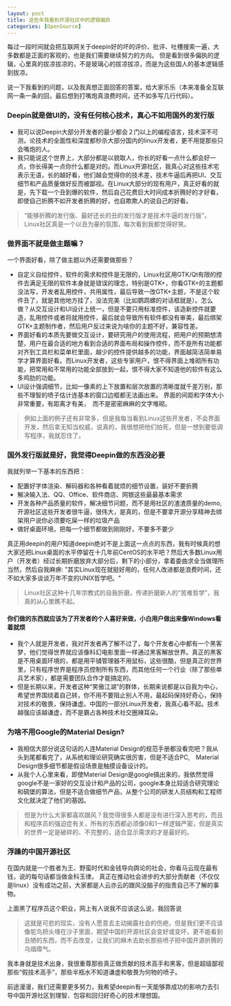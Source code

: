 ```yaml
---
layout: post
title: 这些年我看到开源社区中的逻辑偏执
categories: [OpenSource]
---
```


每过一段时间就会把互联网关于deepin好的坏的评价、批评、吐槽搜索一遍，大多数都是正面的客观的，也是我们需要继续努力的方向。
但是看到很多偏执的逻辑，心里真的拔凉拔凉的，不是玻璃心的拔凉拔凉，而是为这些国人的基本逻辑感到拔凉。

说一下我看到的问题，以及我真想正面回答的答案，给大家乐乐（本来准备全互联网一条一条的回，最后想到打嘴炮真浪费时间，还不如多写几行代码）。

### Deepin就是做UI的，没有任何核心技术，真心不如用国外的发行版
* 我可以说Deepin大部分开发者的最少都会２门以上的编程语言，技术深不可测，论技术的全面性和深度都秒杀大部分国内的linux开发者，更不用提那些只会嘴炮的人。
* 我只能说这个世界上，大部分都是以貌取人，你长的好看一点什么都会好一点，你长得美一点你什么都是对的。而Linux开源社区，我真心对这些技术宅表示无语，长的越好看，他们越会觉得你的技术差，技术牛逼后再把UI、交互细节和产品质量做好反而被鄙视。在Linux大部分的现有用户，真正好看的就是，先下载一个丑到爆的软件，然后自己花费巨大时间成本折腾好的才好看，即使自己折腾不如开发者折腾的好，也自欺欺人的说自己的好看。

> “能够折腾的发行版、最好还长的丑的发行版才是技术牛逼的发行版”，Linux社区真是一个以丑为豪的氛围，每次看到我都觉得好笑。

### 做界面不就是做主题嘛？
一个界面好看，除了做主题以外还需要做那些？
* 自定义自绘控件，软件的需求和控件是无限的，Linux社区用GTK/Qt有限的控件去满足无限的软件本身就是错误的理念，特别是GTK+，你看GTK+的主题都没法写，开发者乱用控件，共用属性，最后导致一改GTK+主题，不是这个软件丑了，就是其他地方挂了，没法完美（比如鹦鹉螺的对话框就是）。怎么做？从交互设计和UI设计上统一，但是不要只用标准控件，该造新控件就要造，乱用控件或者将就用控件，最后就会导致所有软件都没有审美，最后绑架GTK+主题制作者，然后用户反过来说为啥你的主题不好，兼容性差。
* 界面好看的本质先要做交互设计，要研究用户的使用流程，把用户的预期想清楚，用户在最合适的地方看到合适的界面布局和操作控件，而不是所有功能都对齐到工具栏和菜单栏里面，越少的控件提供越多的功能，界面越简洁简单易学才算界面好看。而Linux开发者，这些专家用户，恨不得界面上堆砌所有功能，把常用和不常用的功能全部放到一起，恨不得大家不知道他的软件有这么多鸡肋的功能。
* UI设计强调细节，比如一像素的上下放置和层次放置的清晰度就千差万别，那些不理智的喷子估计连基本的窗口边框都无法画出来。
界面的间距和字体大小非常重要，有距离才有美，　而不是密密麻麻的文字堆砌。

> 例如上面的例子还有非常多，但是我每当看到Linux这些开发者，不会界面开发，然后拿无知当权威，说真的，我很想把他们拍死，但是一想到要低调写程序，我就忍住了。


### 国外发行版就是好，我觉得Deepin做的东西没必要
我就列举一下基本的东西把：
* 配置好字体渲染、解码器和各种看着就烦的细节设置，装好不要折腾
* 解决输入法、QQ、Office、软件商店、网银这些最最基本需求
* 开发各种产品质量的软件，解决细节问题，而不是用社区的渣渣质量的demo,　开源社区这些开发者很牛逼，很伟大，是真的，但是不要拿开源分享精神去绑架用户说你必须要吃屎一样的垃圾产品
* 做好桌面环境，把每一个细节都做到刚刚好，不要多不要少

真正用deepin的用户知道deepin绝对不是上面这一点点的东西，我有时候真的想大家还把Linux桌面的水平停留在十几年前CentOS的水平吧？然后大多数Linux用户（开发者）经过长期折磨放弃大部分后，剩下的小部分，拿着委曲求全当做理所当然，然后自我麻痹: "其实Linux现在就挺好用的，任何人改进都是浪费时间，还不如大家多谈谈万年不变的UNIX哲学吧。"
> Linux社区这种十几年宗教式的自我折磨，传递折磨新人的“苦难哲学”，我真的从心里瞧不起。

#### 你们做的东西就应该为了开发者的个人喜好来做，小白用户做出来像Windows看着就烦
* 我个人就是开发者，我对开发者再了解不过了，每个开发者心中都有一个黑客梦，他们觉得世界就应该像科幻电影里面一样通过黑客解放世界。真正的黑客是不用桌面环境的，都是用平铺管理器不用鼠标，这些很酷，但是真正的世界里，只有程序世界是程序员控制所有东西，而其他任何一个行业（除了那些单兵艺术家），都是需要团队合作才能搞定的。
* 但是长期以来，开发者这种“笑傲江湖”的群体，长期来说都是以自我为中心，希望世界围绕着自己转，你不用不要阻止别人不用，最起码保持好奇心，保持对技术的敬畏，保持谦虚。中国的一部分Linux开发者，我真心看不起。技术越强应该越谦虚，而不是霸占各种技术社交圈辣耳朵。

### 为啥不用Google的Material Design?
* 我相信大部分说这句话的人连Material Design的规范手册都没看完吧？我从头到尾都看完了，从系统和理论研究确实很厉害，但是不适合PC,　Material Design很多细节都是假设场景是触摸设备设计的。
* 从我个人心里来看，即使Material Design是google搞出来的，我依然觉得google不是一家好的交互设计和产品的公司，google本身比较适合研究理论和碉堡的算法，但是不适合做细节产品，从整个公司的研发人员结构和工程师文化就决定了他们的基因。

> 但是为什么大家都喜欢跟风？我觉得很多人都是没有进行深入思考的，而且和程序员的强迫症有关，所有的东西都必须像0和1一样逻辑严密，但是真实的世界一定是破碎的、不完整的，适合显示需求的才是最好的。


### 浮躁的中国开源社区
在国内就是一个胜者为王、野蛮时代和金钱导向舆论的社会，你看马云现在最有钱，说的每句话都当做金科玉律。
真正在推动社会进步的大部分贡献者（不仅仅是linux）没有成功之前，大家都是人云亦云的跟风没脑子的指责自己不了解的事物。

上面黑了程序员这个职业，网上有人说我不应该这么说，我回答说
> 这就是可悲的现实，没有人愿意去主动揭露社会的伤疤，但是我们更不应该像鸵鸟把头埋在沙子里面，期望中国的开源社区会变好或变坏，更不能看到丑陋的东西，而不去改变，让我们的麻木去助长那些喷子把中国开源折腾的乌烟瘴气。

我本身就是技术出身，我很重尊那些真正做贡献的技术高手和黑客，但是超级鄙视那些“假技术高手”，那些半瓶水不知道谦虚和敬畏为何物的喷子。

前途漫漫，我们还需要更多努力，我希望deepin有一天能够靠成功的影响力去引导中国开源社区到理智、包容和回归好奇心的技术理想国。
